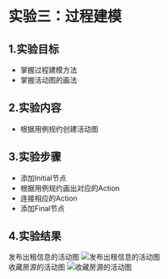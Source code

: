 # 实验三：过程建模
## 1.实验目标
- 掌握过程建模方法
- 掌握活动图的画法
## 2.实验内容
- 根据用例规约创建活动图

## 3.实验步骤
- 添加Initial节点
- 根据用例规约画出对应的Action
- 连接相应的Action
- 添加Final节点

## 4.实验结果
发布出租信息的活动图 
![发布出租信息的活动图](https://raw.githubusercontent.com/Sakuraxia/uml-modeling-2020/master/students/1714080902409/发布出租信息的活动图.jpg)  
收藏房源的活动图 
![收藏房源的活动图 ](https://raw.githubusercontent.com/Sakuraxia/uml-modeling-2020/master/students/1714080902409/收藏房源.jpg)  

